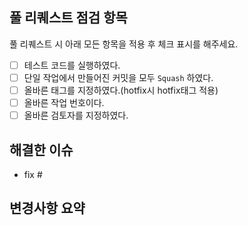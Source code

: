 ## 풀 리퀘스트 점검 항목

풀 리퀘스트 시 아래 모든 항목을 적용 후 체크 표시를 해주세요.

[//]: # (대괄호 안에 공백 대신 x를 입력하면 됩니다.)

- [ ] 테스트 코드를 실행하였다.
- [ ] 단일 작업에서 만들어진 커밋을 모두 `Squash` 하였다.
- [ ] 올바른 태그를 지정하였다.(hotfix시 hotfix태그 적용)
- [ ] 올바른 작업 번호이다.
- [ ] 올바른 검토자를 지정하였다.

## 해결한 이슈

[//]: # (fix #작업번호 형태의 목록으로 아래에 작성하면 됩니다.)

- fix #

## 변경사항 요약
